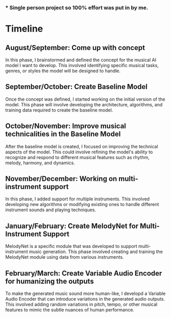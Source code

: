 ### * Single person project so 100% effort was put in by me.
# Timeline

## August/September: Come up with concept
In this phase, I brainstormed and defined the concept for the musical AI model I want to develop. This involved identifying specific musical tasks, genres, or styles the model will be designed to handle.

## September/October: Create Baseline Model
Once the concept was defined, I started working on the initial version of the model. This phase will involve developing the architecture, algorithms, and training data required to create the baseline model.

## October/November: Improve musical technicalities in the Baseline Model
After the baseline model is created, I focused on improving the technical aspects of the model. This could involve refining the model's ability to recognize and respond to different musical features such as rhythm, melody, harmony, and dynamics.

## November/December: Working on multi-instrument support
In this phase, I added support for multiple instruments. This involved developing new algorithms or modifying existing ones to handle different instrument sounds and playing techniques.

## January/February: Create MelodyNet for Multi-Instrument Support
MelodyNet is a specific module that was developed to support multi-instrument music generation. This phase involved creating and training the MelodyNet module using data from various instruments.

## February/March: Create Variable Audio Encoder for humanizing the outputs
To make the generated music sound more human-like, I developd a Variable Audio Encoder that can introduce variations in the generated audio outputs. This involved adding random variations in pitch, tempo, or other musical features to mimic the subtle nuances of human performance.
